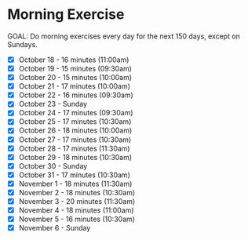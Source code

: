 # Morning Exercise

GOAL: Do morning exercises every day for the next 150 days, except on Sundays.

- [x] October 18 - 16 minutes (11:00am)
- [x] October 19 - 15 minutes (09:30am)
- [x] October 20 - 15 minutes (10:00am)
- [x] October 21 - 17 minutes (10:00am)
- [x] October 22 - 16 minutes (09:30am)
- [x] October 23 - Sunday
- [x] October 24 - 17 minutes (09:30am)
- [x] October 25 - 17 minutes (10:30am)
- [x] October 26 - 18 minutes (10:00am)
- [x] October 27 - 17 minutes (10:30am)
- [x] October 28 - 17 minutes (11:30am)
- [x] October 29 - 18 minutes (10:30am)
- [x] October 30 - Sunday
- [x] October 31 - 17 minutes (10:30am)
- [x] November 1 - 18 minutes (11:30am)
- [x] November 2 - 18 minutes (10:30am)
- [x] November 3 - 20 minutes (11:30am)
- [x] November 4 - 18 minutes (11:00am)
- [x] November 5 - 16 minutes (10:30am)
- [x] November 6 - Sunday

